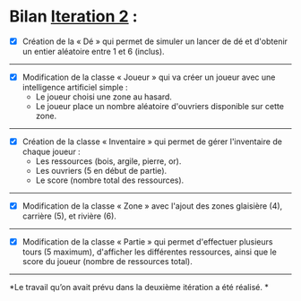 # Bilan [Iteration 2](https://github.com/L3-Info-Miage-Universite-Cote-D-Azur/projetinfo-2019-stoneage-sai/milestone/2)  :

- [X] Création de la « Dé » qui permet de simuler un lancer de dé et d'obtenir un entier aléatoire entre 1 et 6 (inclus).
-----------------------------------------------

- [X] Modification de la classe « Joueur » qui va créer un joueur avec une intelligence artificiel simple :
     - Le joueur choisi une zone au hasard.
     - Le joueur place un nombre aléatoire d'ouvriers disponible sur cette zone.
-----------------------------------------------

- [X] Création de la classe « Inventaire » qui permet de gérer l'inventaire de chaque joueur :
     - Les ressources (bois, argile, pierre, or).
     - Les ouvriers (5 en début de partie).
     - Le score (nombre total des ressources).
-----------------------------------------------

- [X] Modification de la classe « Zone » avec l'ajout des zones glaisière (4), carrière (5), et rivière (6).
-----------------------------------------------

- [X] Modification de la classe « Partie » qui permet d'effectuer plusieurs tours (5 maximum), d'afficher les différentes ressources, ainsi que le score du joueur (nombre de ressources total).
-----------------------------------------------

 *Le travail qu’on avait prévu dans la deuxième itération a été réalisé. *